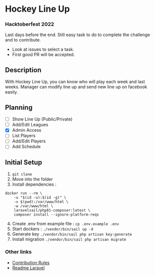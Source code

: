 # Hockey Line Up

### Hacktoberfest 2022
Last days before the end. Still easy task to do to complete the challenge and to contribute.
- Look at issues to select a task.
- First good PR will be accepted.

## Description

With Hockey Line Up, you can know who will play each week and last weeks. Manager can modify line up and send new line up on facebook easily.

## Planning

- [ ] Show Line Up (Public/Private)
- [ ] Add/Edit Leagues
- [x] Admin Access
- [ ] List Players
- [ ] Add/Edit Players
- [ ] Add Schedule

## Initial Setup
1. `git clone`
2. Move into the folder
3. Install dependencies :
```shell
docker run --rm \
    -u "$(id -u):$(id -g)" \
    -v $(pwd):/var/www/html \
    -w /var/www/html \
    laravelsail/php81-composer:latest \
    composer install --ignore-platform-reqs
```
4. Create .env from example file : `cp .env.example .env`
5. Start dockers : `./vendor/bin/sail up -d`
6. Generate key `./vendor/bin/sail php artisan key:generate`
7. Install migration `./vendor/bin/sail php artisan migrate`

### Other links
- [Contribution Rules](CONTRIBUTING.md)
- [Readme Laravel](LARAVEL-README.md)
